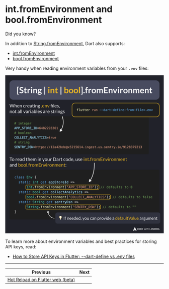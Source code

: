 # int.fromEnvironment and bool.fromEnvironment

Did you know?

In addition to [String.fromEnvironment](https://api.dart.dev/dart-core/String/String.fromEnvironment.html), Dart also supports:

- [int.fromEnvironment](https://api.dart.dev/dart-core/int/int.fromEnvironment.html)
- [bool.fromEnvironment](https://api.dart.dev/dart-core/bool/bool.fromEnvironment.html)

Very handy when reading environment variables from your `.env` files:

![](240.png)


<!--

When creating .env files, not all variables are strings. Example:

# integer
APP_STORE_ID=6482293361
# boolean
COLLECT_ANALYTICS=true
# string
SENTRY_DSN=https://12a42bde@x5215614.ingest.us.sentry.io/9128379213

To read them in your Dart code, use int.fromEnvironment and bool.fromEnvironment:

class Env {
  static int get appStoreId =>
      int.fromEnvironment('APP_STORE_ID'); // defaults to 0
  static bool get collectAnalytics =>
      bool.fromEnvironment('COLLECT_ANALYTICS'); // defaults to false
  static String get sentryDsn =>
      String.fromEnvironment('SENTRY_DSN'); // defaults to empty string
}

💡 If needed, you can provide a defaultValue argument

-->

To learn more about environment variables and best practices for storing API keys, read:

- [How to Store API Keys in Flutter: --dart-define vs .env files](https://codewithandrea.com/articles/flutter-api-keys-dart-define-env-files/)

---

| Previous | Next |
| -------- | ---- |
| [Hot Reload on Flutter web (beta)](../0239-hot-reload-flutter-web/index.md) | |

<!-- TWITTER|https://x.com/biz84/status/1905572370871390585 -->
<!-- LINKEDIN|https://www.linkedin.com/posts/andreabizzotto_did-you-know-in-addition-to-stringfromenvironment-activity-7311338221068509184-bu3J -->
<!-- BLUESKY|https://bsky.app/profile/codewithandrea.com/post/3llgnbomicc2m -->




